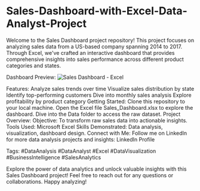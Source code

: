 # Sales-Dashboard-with-Excel-Data-Analyst-Project
Welcome to the Sales Dashboard project repository! This project focuses on analyzing sales data from a US-based company spanning 2014 to 2017. Through Excel, we've crafted an interactive dashboard that provides comprehensive insights into sales performance across different product categories and states.

Dashboard Preview:
![Sales Dashboard - Excel](https://github.com/PremkumarRajendraPrasath/Sales-Dashboard-with-Excel-Data-Analyst-Project/assets/166136162/9c217fb9-f100-4bf4-b0b9-92ec2c62928b)


Features:
Analyze sales trends over time
Visualize sales distribution by state
Identify top-performing customers
Dive into monthly sales analysis
Explore profitability by product category
Getting Started:
Clone this repository to your local machine.
Open the Excel file Sales_Dashboard.xlsx to explore the dashboard.
Dive into the Data folder to access the raw dataset.
Project Overview:
Objective: To transform raw sales data into actionable insights.
Tools Used: Microsoft Excel
Skills Demonstrated: Data analysis, visualization, dashboard design.
Connect with Me:
Follow me on LinkedIn for more data analysis projects and insights: LinkedIn Profile

Tags:
#DataAnalysis #DataAnalyst #Excel #DataVisualization #BusinessIntelligence #SalesAnalytics

Explore the power of data analytics and unlock valuable insights with this Sales Dashboard project! Feel free to reach out for any questions or collaborations. Happy analyzing! 
